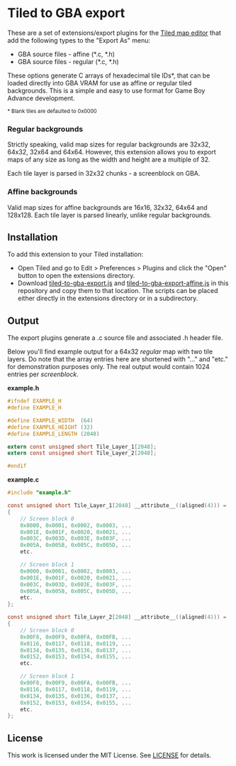 # Tiled to GBA export
These are a set of extensions/export plugins for the [Tiled map editor](https://www.mapeditor.org/) that add the following types to the "Export As" menu:

* GBA source files - affine (*.c, *.h)
* GBA source files - regular (*.c, *.h)

These options generate C arrays of hexadecimal tile IDs*, that can be loaded directly into GBA VRAM for use as affine or regular tiled backgrounds. This is a simple and easy to use format for Game Boy Advance development.

<sub>* Blank tiles are defaulted to 0x0000</sub>

### Regular backgrounds
Strictly speaking, valid map sizes for regular backgrounds are 32x32, 64x32, 32x64 and 64x64. However, this extension allows you to export maps of any size as long as the width and height are a multiple of 32.

Each tile layer is parsed in 32x32 chunks - a screenblock on GBA.

### Affine backgrounds

Valid map sizes for affine backgrounds are 16x16, 32x32, 64x64 and 128x128. Each tile layer is parsed linearly, unlike regular backgrounds.

## Installation
To add this extension to your Tiled installation:
* Open Tiled and go to Edit > Preferences > Plugins and click the "Open" button to open the extensions directory.
* Download [tiled-to-gba-export.js](https://raw.githubusercontent.com/djedditt/tiled-to-gba-export/master/tiled-to-gba-export.js) and [tiled-to-gba-export-affine.js](https://raw.githubusercontent.com/djedditt/tiled-to-gba-export/master/tiled-to-gba-export-affine.js) in this repository and copy them to that location. The scripts can be placed either directly in the extensions directory or in a subdirectory.

## Output
The export plugins generate a .c source file and associated .h header file.

Below you'll find example output for a 64x32 *regular* map with two tile layers. Do note that the array entries here are shortened with "..." and "etc." for demonstration purposes only. The real output would contain 1024 entries per *screenblock*.

**example.h**

```C
#ifndef EXAMPLE_H
#define EXAMPLE_H

#define EXAMPLE_WIDTH  (64)
#define EXAMPLE_HEIGHT (32)
#define EXAMPLE_LENGTH (2048)

extern const unsigned short Tile_Layer_1[2048];
extern const unsigned short Tile_Layer_2[2048];

#endif

```

**example.c**

```C
#include "example.h"

const unsigned short Tile_Layer_1[2048] __attribute__((aligned(4))) =
{
    // Screen block 0
    0x0000, 0x0001, 0x0002, 0x0003, ...
    0x001E, 0x001F, 0x0020, 0x0021, ...
    0x003C, 0x003D, 0x003E, 0x003F, ...
    0x005A, 0x005B, 0x005C, 0x005D, ...
    etc.

    // Screen block 1
    0x0000, 0x0001, 0x0002, 0x0003, ...
    0x001E, 0x001F, 0x0020, 0x0021, ...
    0x003C, 0x003D, 0x003E, 0x003F, ...
    0x005A, 0x005B, 0x005C, 0x005D, ...
    etc.
};

const unsigned short Tile_Layer_2[2048] __attribute__((aligned(4))) =
{
    // Screen block 0
    0x00F8, 0x00F9, 0x00FA, 0x00FB, ...
    0x0116, 0x0117, 0x0118, 0x0119, ...
    0x0134, 0x0135, 0x0136, 0x0137, ...
    0x0152, 0x0153, 0x0154, 0x0155, ...
    etc.

    // Screen block 1
    0x00F8, 0x00F9, 0x00FA, 0x00FB, ...
    0x0116, 0x0117, 0x0118, 0x0119, ...
    0x0134, 0x0135, 0x0136, 0x0137, ...
    0x0152, 0x0153, 0x0154, 0x0155, ...
    etc.
};

```

## License
This work is licensed under the MIT License. See [LICENSE](https://raw.githubusercontent.com/djedditt/tiled-to-gba-export/master/LICENSE) for details.
